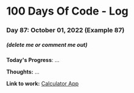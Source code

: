 # 100 Days Of Code - Log

### Day 87: October 01, 2022 (Example 87)
##### (delete me or comment me out)

**Today's Progress**: ...

**Thoughts:** ...

**Link to work:** [Calculator App](https://github.com/username/reponame)
